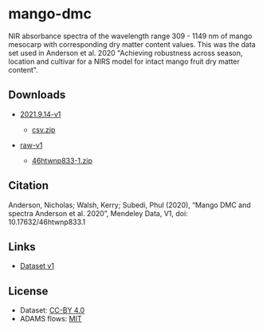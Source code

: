 # mango-dmc
NIR absorbance spectra of the wavelength range 309 - 1149 nm of mango mesocarp with corresponding dry matter content 
values. This was the data set used in Anderson et al. 2020 "Achieving robustness across season, location and cultivar 
for a NIRS model for intact mango fruit dry matter content".


## Downloads

* [2021.9.14-v1](https://github.com/spectral-datasets/animal-feed/releases/tag/v2021.9.14-v1)

  * [csv.zip](https://github.com/spectral-datasets/animal-feed/releases/download/v2021.9.14-v1/csv.zip)
 
* [raw-v1](https://github.com/spectral-datasets/mango-dmc/releases/tag/raw-v1)

  * [46htwnp833-1.zip](https://github.com/spectral-datasets/animal-feed/releases/download/raw-v1/46htwnp833-1.zip) 


## Citation

Anderson, Nicholas; Walsh, Kerry; Subedi, Phul (2020), “Mango DMC and spectra Anderson et al. 2020”, Mendeley Data, V1, doi: 10.17632/46htwnp833.1


## Links

* [Dataset v1](https://data.mendeley.com/datasets/46htwnp833/1)


## License

* Dataset: [CC-BY 4.0](https://creativecommons.org/licenses/by/4.0/)
* ADAMS flows: [MIT](https://opensource.org/licenses/MIT)
